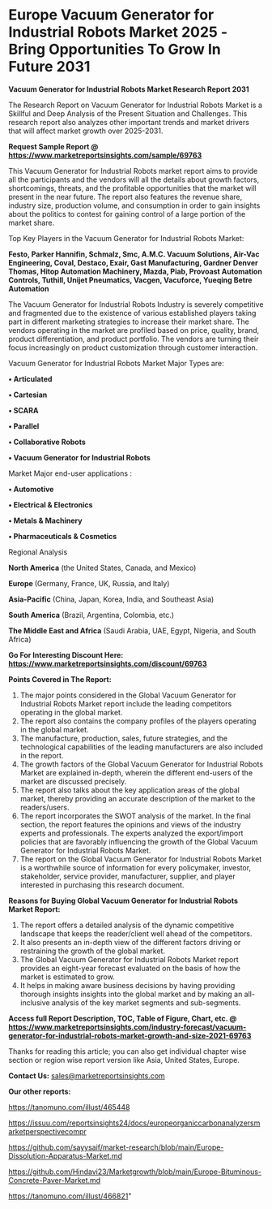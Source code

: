 # Europe Vacuum Generator for Industrial Robots Market 2025 -Bring Opportunities To Grow In Future 2031

<strong>Vacuum Generator for Industrial Robots Market Research Report 2031</strong>

The Research Report on Vacuum Generator for Industrial Robots Market is a Skillful and Deep Analysis of the Present Situation and Challenges. This research report also analyzes other important trends and market drivers that will affect market growth over 2025-2031.

<strong>Request Sample Report @ <a href=https://www.marketreportsinsights.com/sample/69763>https://www.marketreportsinsights.com/sample/69763</a></strong>

This Vacuum Generator for Industrial Robots market report aims to provide all the participants and the vendors will all the details about growth factors, shortcomings, threats, and the profitable opportunities that the market will present in the near future. The report also features the revenue share, industry size, production volume, and consumption in order to gain insights about the politics to contest for gaining control of a large portion of the market share.

Top Key Players in the Vacuum Generator for Industrial Robots Market:

<strong>Festo, Parker Hannifin, Schmalz, Smc, A.M.C. Vacuum Solutions, Air-Vac Engineering, Coval, Destaco, Exair, Gast Manufacturing, Gardner Denver Thomas, Hitop Automation Machinery, Mazda, Piab, Provoast Automation Controls, Tuthill, Unijet Pneumatics, Vacgen, Vacuforce, Yueqing Betre Automation</strong>

The Vacuum Generator for Industrial Robots Industry is severely competitive and fragmented due to the existence of various established players taking part in different marketing strategies to increase their market share. The vendors operating in the market are profiled based on price, quality, brand, product differentiation, and product portfolio. The vendors are turning their focus increasingly on product customization through customer interaction.

Vacuum Generator for Industrial Robots Market Major Types are:

<strong>• Articulated

• Cartesian

• SCARA

• Parallel

• Collaborative Robots

• Vacuum Generator for Industrial Robots</strong>

Market Major end-user applications :

<strong>• Automotive

• Electrical & Electronics

• Metals & Machinery

• Pharmaceuticals & Cosmetics</strong>

Regional Analysis

</u><strong><b>North America</b></strong> (the United States, Canada, and Mexico)

<strong><b>Europe </b></strong>(Germany, France, UK, Russia, and Italy)

<strong><b>Asia-Pacific</b></strong> (China, Japan, Korea, India, and Southeast Asia)

<strong><b>South America</b></strong> (Brazil, Argentina, Colombia, etc.)

<strong><b>The Middle East and Africa</b></strong> (Saudi Arabia, UAE, Egypt, Nigeria, and South Africa)

<strong>Go For Interesting Discount Here: <a href=https://www.marketreportsinsights.com/discount/69763>https://www.marketreportsinsights.com/discount/69763</a></strong>

<strong>Points Covered in The Report:</strong>
<ol>
  <li>The major points considered in the Global Vacuum Generator for Industrial Robots Market report include the leading competitors operating in the global market.</li>
  <li>The report also contains the company profiles of the players operating in the global market.</li>
  <li>The manufacture, production, sales, future strategies, and the technological capabilities of the leading manufacturers are also included in the report.</li>
  <li>The growth factors of the Global Vacuum Generator for Industrial Robots Market are explained in-depth, wherein the different end-users of the market are discussed precisely.</li>
  <li>The report also talks about the key application areas of the global market, thereby providing an accurate description of the market to the readers/users.</li>
  <li>The report incorporates the SWOT analysis of the market. In the final section, the report features the opinions and views of the industry experts and professionals. The experts analyzed the export/import policies that are favorably influencing the growth of the Global Vacuum Generator for Industrial Robots Market.</li>
  <li>The report on the Global Vacuum Generator for Industrial Robots Market is a worthwhile source of information for every policymaker, investor, stakeholder, service provider, manufacturer, supplier, and player interested in purchasing this research document.</li>
</ol>
<strong>Reasons for Buying Global Vacuum Generator for Industrial Robots Market Report:</strong>

<ol>
  <li>The report offers a detailed analysis of the dynamic competitive landscape that keeps the reader/client well ahead of the competitors.</li>
  <li>It also presents an in-depth view of the different factors driving or restraining the growth of the global market.</li>
  <li>The Global Vacuum Generator for Industrial Robots Market report provides an eight-year forecast evaluated on the basis of how the market is estimated to grow.</li>
  <li>It helps in making aware business decisions by having providing thorough insights insights into the global market and by making an all-inclusive analysis of the key market segments and sub-segments.</li>
</ol>
<strong>Access full Report Description, TOC, Table of Figure, Chart, etc. @ <a href=https://www.marketreportsinsights.com/industry-forecast/vacuum-generator-for-industrial-robots-market-growth-and-size-2021-69763>https://www.marketreportsinsights.com/industry-forecast/vacuum-generator-for-industrial-robots-market-growth-and-size-2021-69763</a></strong>


Thanks for reading this article; you can also get individual chapter wise section or region wise report version like Asia, United States, Europe.

<strong>Contact Us:</strong>
sales@marketreportsinsights.com

<strong>Our other reports:</strong>

<a href=https://tanomuno.com/illust/465448>https://tanomuno.com/illust/465448</a>

<a href=https://issuu.com/reportsinsights24/docs/europeorganiccarbonanalyzersmarketperspectivecompr>https://issuu.com/reportsinsights24/docs/europeorganiccarbonanalyzersmarketperspectivecompr</a>

<a href=https://github.com/sayysaif/market-research/blob/main/Europe-Dissolution-Apparatus-Market.md>https://github.com/sayysaif/market-research/blob/main/Europe-Dissolution-Apparatus-Market.md</a>

<a href=https://github.com/Hindavi23/Marketgrowth/blob/main/Europe-Bituminous-Concrete-Paver-Market.md>https://github.com/Hindavi23/Marketgrowth/blob/main/Europe-Bituminous-Concrete-Paver-Market.md</a>

<a href=https://tanomuno.com/illust/466821>https://tanomuno.com/illust/466821</a>"

